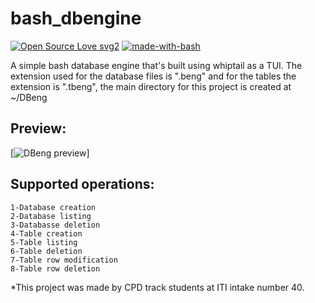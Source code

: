 # bash_dbengine
[![Open Source Love svg2](https://badges.frapsoft.com/os/v2/open-source.svg?v=103)](https://github.com/ellerbrock/open-source-badges/)
[![made-with-bash](https://img.shields.io/badge/Made%20with-Bash-1f425f.svg)](https://www.gnu.org/software/bash/)

A simple bash database engine that's built using whiptail as a TUI.
The extension used for the database files is ".beng" and for the tables the extension is ".tbeng", the main directory for this project is created at ~/DBeng

## Preview:
[![DBeng preview](https://github.com/Tharwat96/bash_dbengine/blob/master/Whiptail_UI.png)]


## Supported operations:
```
1-Database creation
2-Database listing
3-Databasse deletion
4-Table creation
5-Table listing
6-Table deletion
7-Table row modification
8-Table row deletion
```

*This project was made by CPD track students at ITI intake number 40.
